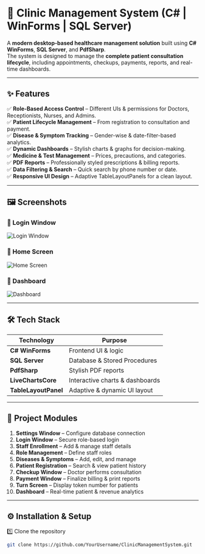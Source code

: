 # 🏥 Clinic Management System (C# | WinForms | SQL Server)

A **modern desktop-based healthcare management solution** built using **C# WinForms**, **SQL Server**, and **PdfSharp**.  
The system is designed to manage the **complete patient consultation lifecycle**, including appointments, checkups, payments, reports, and real-time dashboards.

---

## ✨ Features

✅ **Role-Based Access Control** – Different UIs & permissions for Doctors, Receptionists, Nurses, and Admins.  
✅ **Patient Lifecycle Management** – From registration to consultation and payment.  
✅ **Disease & Symptom Tracking** – Gender-wise & date-filter-based analytics.  
✅ **Dynamic Dashboards** – Stylish charts & graphs for decision-making.  
✅ **Medicine & Test Management** – Prices, precautions, and categories.  
✅ **PDF Reports** – Professionally styled prescriptions & billing reports.  
✅ **Data Filtering & Search** – Quick search by phone number or date.  
✅ **Responsive UI Design** – Adaptive TableLayoutPanels for a clean layout.  

---

## 🖼 Screenshots

### 🔹 Login Window
![Login Window](images/login.jpeg)

### 🔹 Home Screen
![Home Screen](images/home.jpeg)

### 🔹 Dashboard
![Dashboard](images/dashboard.jpeg)

---

## 🛠 Tech Stack

| Technology | Purpose |
|------------|---------|
| **C# WinForms** | Frontend UI & logic |
| **SQL Server** | Database & Stored Procedures |
| **PdfSharp** | Stylish PDF reports |
| **LiveChartsCore** | Interactive charts & dashboards |
| **TableLayoutPanel** | Adaptive & dynamic UI layout |

---

## 📂 Project Modules

1. **Settings Window** – Configure database connection  
2. **Login Window** – Secure role-based login  
3. **Staff Enrollment** – Add & manage staff details  
4. **Role Management** – Define staff roles  
5. **Diseases & Symptoms** – Add, edit, and manage  
6. **Patient Registration** – Search & view patient history  
7. **Checkup Window** – Doctor performs consultation  
8. **Payment Window** – Finalize billing & print reports  
9. **Turn Screen** – Display token number for patients  
10. **Dashboard** – Real-time patient & revenue analytics  

---

## ⚙️ Installation & Setup

1️⃣ Clone the repository  
```bash
git clone https://github.com/YourUsername/ClinicManagementSystem.git

